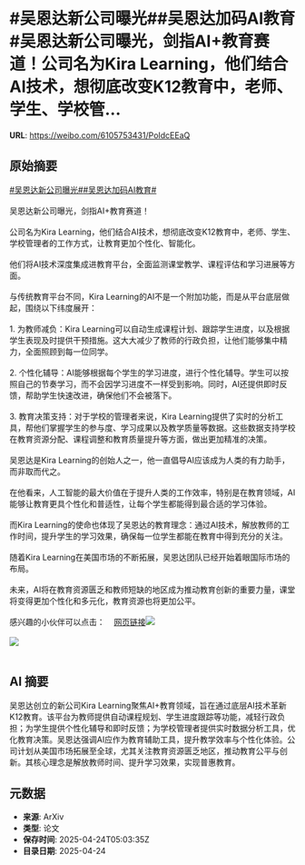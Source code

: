 # #吴恩达新公司曝光##吴恩达加码AI教育#吴恩达新公司曝光，剑指AI+教育赛道！公司名为Kira Learning，他们结合AI技术，想彻底改变K12教育中，老师、学生、学校管...

**URL**: https://weibo.com/6105753431/PoIdcEEaQ

## 原始摘要

<a href="https://m.weibo.cn/search?containerid=231522type%3D1%26t%3D10%26q%3D%23%E5%90%B4%E6%81%A9%E8%BE%BE%E6%96%B0%E5%85%AC%E5%8F%B8%E6%9B%9D%E5%85%89%23&amp;extparam=%23%E5%90%B4%E6%81%A9%E8%BE%BE%E6%96%B0%E5%85%AC%E5%8F%B8%E6%9B%9D%E5%85%89%23" data-hide=""><span class="surl-text">#吴恩达新公司曝光#</span></a><a href="https://m.weibo.cn/search?containerid=231522type%3D1%26t%3D10%26q%3D%23%E5%90%B4%E6%81%A9%E8%BE%BE%E5%8A%A0%E7%A0%81AI%E6%95%99%E8%82%B2%23&amp;extparam=%23%E5%90%B4%E6%81%A9%E8%BE%BE%E5%8A%A0%E7%A0%81AI%E6%95%99%E8%82%B2%23" data-hide=""><span class="surl-text">#吴恩达加码AI教育#</span></a><br><br>吴恩达新公司曝光，剑指AI+教育赛道！<br><br>公司名为Kira Learning，他们结合AI技术，想彻底改变K12教育中，老师、学生、学校管理者的工作方式，让教育更加个性化、智能化。<br><br>他们将AI技术深度集成进教育平台，全面监测课堂教学、课程评估和学习进展等方面。<br><br>与传统教育平台不同，Kira Learning的AI不是一个附加功能，而是从平台底层做起，围绕以下纬度展开：<br><br>1. 为教师减负：Kira Learning可以自动生成课程计划、跟踪学生进度，以及根据学生表现及时提供干预措施。这大大减少了教师的行政负担，让他们能够集中精力，全面照顾到每一位同学。<br><br>2. 个性化辅导：AI能够根据每个学生的学习进度，进行个性化辅导。学生可以按照自己的节奏学习，而不会因学习进度不一样受到影响。同时，AI还提供即时反馈，帮助学生快速改进，确保他们不会被落下。<br><br>3. 教育决策支持：对于学校的管理者来说，Kira Learning提供了实时的分析工具，帮他们掌握学生的参与度、学习成果以及教学质量等数据。这些数据支持学校在教育资源分配、课程调整和教育质量提升等方面，做出更加精准的决策。<br><br>吴恩达是Kira Learning的创始人之一，他一直倡导AI应该成为人类的有力助手，而非取而代之。<br><br>在他看来，人工智能的最大价值在于提升人类的工作效率，特别是在教育领域，AI能够让教育更具个性化和普适性，让每个学生都能得到最合适的学习体验。<br><br>而Kira Learning的使命也体现了吴恩达的教育理念：通过AI技术，解放教师的工作时间，提升学生的学习效果，确保每一位学生都能在教育中得到充分的关注。<br><br>随着Kira Learning在美国市场的不断拓展，吴恩达团队已经开始着眼国际市场的布局。<br><br>未来，AI将在教育资源匮乏和教师短缺的地区成为推动教育创新的重要力量，课堂将变得更加个性化和多元化，教育资源也将更加公平。<br><br>感兴趣的小伙伴可以点击：<a href="https://weibo.cn/sinaurl?u=https%3A%2F%2Fwww.kira-learning.com%2Fabout" data-hide=""><span class="url-icon"><img style="width: 1rem;height: 1rem" src="https://h5.sinaimg.cn/upload/2015/09/25/3/timeline_card_small_web_default.png" referrerpolicy="no-referrer"></span><span class="surl-text">网页链接</span></a><img style="" src="https://tvax3.sinaimg.cn/large/006Fd7o3gy1i0roe65b58j30os0zk1kx.jpg" referrerpolicy="no-referrer"><br><br><img style="" src="https://tvax3.sinaimg.cn/large/006Fd7o3gy1i0roe6noqoj30zk0isqqr.jpg" referrerpolicy="no-referrer"><br><br>

## AI 摘要

吴恩达创立的新公司Kira Learning聚焦AI+教育领域，旨在通过底层AI技术革新K12教育。该平台为教师提供自动课程规划、学生进度跟踪等功能，减轻行政负担；为学生提供个性化辅导和即时反馈；为学校管理者提供实时数据分析工具，优化教育决策。吴恩达强调AI应作为教育辅助工具，提升教学效率与个性化体验。公司计划从美国市场拓展至全球，尤其关注教育资源匮乏地区，推动教育公平与创新。其核心理念是解放教师时间、提升学习效果，实现普惠教育。

## 元数据

- **来源**: ArXiv
- **类型**: 论文
- **保存时间**: 2025-04-24T05:03:35Z
- **目录日期**: 2025-04-24
